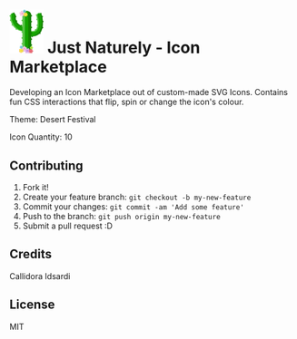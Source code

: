 # <img src="imgs/cactus_icon.svg" alt="Green cactus with multi-colored flowers" width="60px"> Just Naturely - Icon Marketplace 

Developing an Icon Marketplace out of custom-made SVG Icons. Contains fun CSS interactions that flip, spin or change the icon's colour. 


Theme: Desert Festival 

Icon Quantity: 10

## Contributing
1. Fork it!
2. Create your feature branch: `git checkout -b my-new-feature`
3. Commit your changes: `git commit -am 'Add some feature'`
4. Push to the branch: `git push origin my-new-feature`
5. Submit a pull request :D

## Credits
Callidora Idsardi 

## License
MIT
